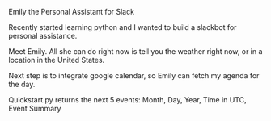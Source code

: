 Emily the Personal Assistant for Slack

Recently started learning python and I wanted to build a slackbot for personal assistance.

Meet Emily. All she can do right now is tell you the weather right now, or in a location in the United States.

Next step is to integrate google calendar, so Emily can fetch my agenda for the day.

Quickstart.py returns the next 5 events:
Month, Day, Year, Time in UTC, Event Summary